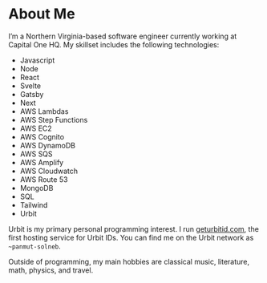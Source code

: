 # About Me

I’m a Northern Virginia-based software engineer currently working at Capital One HQ. My skillset includes the following technologies:

- Javascript
- Node
- React
- Svelte
- Gatsby
- Next
- AWS Lambdas
- AWS Step Functions
- AWS EC2
- AWS Cognito
- AWS DynamoDB
- AWS SQS
- AWS Amplify
- AWS Cloudwatch
- AWS Route 53
- MongoDB
- SQL
- Tailwind
- Urbit

Urbit is my primary personal programming interest. I run [geturbitid.com](https://www.geturbitid.com), the first hosting service for Urbit IDs. You can find me on the Urbit network as `~panmut-solneb`.

Outside of programming, my main hobbies are classical music, literature, math, physics, and travel.